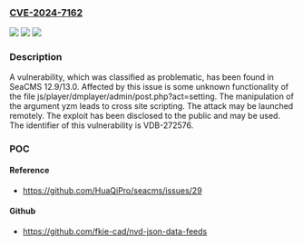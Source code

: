 ### [CVE-2024-7162](https://cve.mitre.org/cgi-bin/cvename.cgi?name=CVE-2024-7162)
![](https://img.shields.io/static/v1?label=Product&message=SeaCMS&color=blue)
![](https://img.shields.io/static/v1?label=Version&message=%3D%2012.9%20&color=brighgreen)
![](https://img.shields.io/static/v1?label=Vulnerability&message=CWE-79%20Cross%20Site%20Scripting&color=brighgreen)

### Description

A vulnerability, which was classified as problematic, has been found in SeaCMS 12.9/13.0. Affected by this issue is some unknown functionality of the file js/player/dmplayer/admin/post.php?act=setting. The manipulation of the argument yzm leads to cross site scripting. The attack may be launched remotely. The exploit has been disclosed to the public and may be used. The identifier of this vulnerability is VDB-272576.

### POC

#### Reference
- https://github.com/HuaQiPro/seacms/issues/29

#### Github
- https://github.com/fkie-cad/nvd-json-data-feeds

